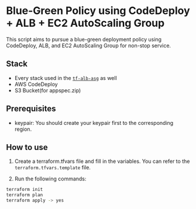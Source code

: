 # Blue-Green Policy using CodeDeploy + ALB + EC2 AutoScaling Group

This script aims to pursue a blue-green deployment policy using CodeDeploy, ALB, and EC2 AutoScaling Group for non-stop service.

## Stack
- Every stack used in the [`tf-alb-asg`](https://github.com/letsjake/terraform-template/tree/main/tf-alb-asg) as well
- AWS CodeDeploy
- S3 Bucket(for appspec.zip)

## Prerequisites
* keypair: You should create your keypair first to the corresponding region.

## How to use
1. Create a terraform.tfvars file and fill in the variables. You can refer to the `terraform.tfvars.template` file.

2. Run the following commands:
```bash
terraform init
terraform plan
terraform apply -> yes
```